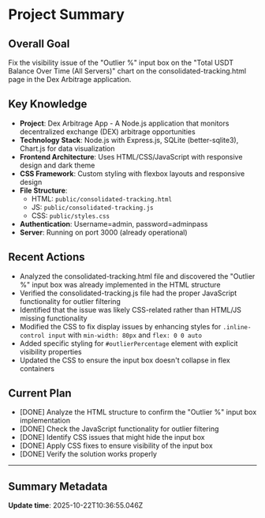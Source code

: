 # Project Summary

## Overall Goal
Fix the visibility issue of the "Outlier %" input box on the "Total USDT Balance Over Time (All Servers)" chart on the consolidated-tracking.html page in the Dex Arbitrage application.

## Key Knowledge
- **Project**: Dex Arbitrage App - A Node.js application that monitors decentralized exchange (DEX) arbitrage opportunities
- **Technology Stack**: Node.js with Express.js, SQLite (better-sqlite3), Chart.js for data visualization
- **Frontend Architecture**: Uses HTML/CSS/JavaScript with responsive design and dark theme
- **CSS Framework**: Custom styling with flexbox layouts and responsive design
- **File Structure**: 
  - HTML: `public/consolidated-tracking.html`
  - JS: `public/consolidated-tracking.js`
  - CSS: `public/styles.css`
- **Authentication**: Username=admin, password=adminpass
- **Server**: Running on port 3000 (already operational)

## Recent Actions
- Analyzed the consolidated-tracking.html file and discovered the "Outlier %" input box was already implemented in the HTML structure
- Verified the consolidated-tracking.js file had the proper JavaScript functionality for outlier filtering
- Identified that the issue was likely CSS-related rather than HTML/JS missing functionality
- Modified the CSS to fix display issues by enhancing styles for `.inline-control input` with `min-width: 80px` and `flex: 0 0 auto`
- Added specific styling for `#outlierPercentage` element with explicit visibility properties
- Updated the CSS to ensure the input box doesn't collapse in flex containers

## Current Plan
- [DONE] Analyze the HTML structure to confirm the "Outlier %" input box implementation
- [DONE] Check the JavaScript functionality for outlier filtering
- [DONE] Identify CSS issues that might hide the input box
- [DONE] Apply CSS fixes to ensure visibility of the input box
- [DONE] Verify the solution works properly

---

## Summary Metadata
**Update time**: 2025-10-22T10:36:55.046Z 
